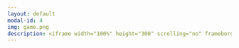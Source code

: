 ```yaml
---
layout: default
modal-id: 4
img: game.png
description: <iframe width="100%" height="300" scrolling="no" frameborder="no" allow="autoplay"src="https://w.soundcloud.com/player/?url=https%3A//api.soundcloud.com/tracks/952696429&color=%23ff5500&auto_play=false&hide_related=false&show_comments=true&show_user=true&show_reposts=false&show_teaser=true&visual=true"></iframe><div style="font-size: 10px; color: #cccccc;line-break: anywhere;word-break: normal;overflow: hidden;white-space: nowrap;text-overflow: ellipsis; font-family: Interstate,Lucida Grande,Lucida Sans Unicode,Lucida Sans,Garuda,Verdana,Tahoma,sans-serif;font-weight: 100;"><a href="https://soundcloud.com/user-754620254" title="jbower16" target="_blank" style="color: #cccccc; text-decoration: none;">jbower16</a>·<a href="https://soundcloud.com/user-754620254/original-poetry-sailors-delight-by-janine-bower" title="Original Poetry - Sailors Delight by Janine Bower (feat. Maeve)" target="_blank" style="color: #cccccc; text-decoration: none;">"Original Poetry - Sailors Delight by Janine Bower (feat. Maeve)"</a></div>
---
```


